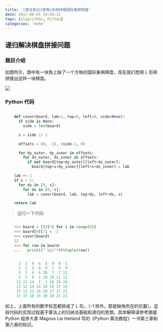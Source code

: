 ```yaml
---
title: '[算法笔记]使用L形砖拼接国际象棋棋盘'
date: 2017-08-01 19:54:21
tags: [algorithms, Python]
categories: 'note'
---
```


## 递归解决棋盘拼接问题

### 题目介绍

如图所示，图中有一块角上缺了一个方格的国际象棋棋盘，现在我们想用 L 形砖拼接出这样一块棋盘。

![](http://vimiix-blog.oss-cn-qingdao.aliyuncs.com/chess-board.jpg)

<!--more-->

### Python 代码

```Python

	def cover(board, lab=1, top=0, left=0, side=None):
	  if side is None:
	    side = len(board)

	  s = side // 2

	  offsets = (0, -1), (side-1, 0)

	  for dy_outer, dy_inner in offsets:
	    for dx_outer, dx_inner in offsets:
	      if not board[top+dy_outer][left+dx_outer]:
	        board[top+s+dy_inner][left+s+dx_inner] = lab

	lab += 1
	if s > 1:
	  for dy in [0, s]:
	    for dx in [0, s]:
	      lab = cover(board, lab, top+dy, left+dx, s)

	return lab
```

> 运行一下代码

```Python

	>>> board = [[0]*8 for i in range(8)]
	>>> board[0][7] = -1
	>>> cover(board)
	22
	>>> for row in board:
	...   print((" %2i"*8)%tuple(row))


	  3  3  4  4  8  8  9 -1
	  3  2  2  4  8  7  9  9
	  5  2  6  6 10  7  7 11
	  5  5  6  1 10 10 11 11
	 13 13 14  1  1 18 19 19
	 13 12 14 14 18 18 17 19
	 15 12 12 16 20 17 17 21
	 15 15 16 16 20 20 21 21
```

如上，上面所有的数字标签都排成了 L 形。（-1 除外，那是缺角所在的位置）。这段代码的实现过程基于算法上的归纳法基础和递归的思想。具体解释请参考挪威 Python 程序大拿 Magnus Lie Hetland 写的《Python 算法教程》一书第三章和第六章的知识。
